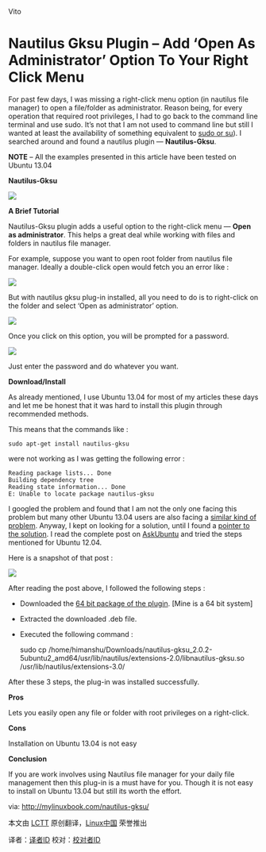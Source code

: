 Vito

Nautilus Gksu Plugin – Add ‘Open As Administrator’ Option To Your Right Click Menu
================================================================================
For past few days, I was missing a right-click menu option (in nautilus file manager) to open a file/folder as administrator. Reason being, for every operation that required root privileges, I had to go back to the command line terminal and use sudo. It’s not that I am not used to command line but still I wanted at least the availability of something equivalent to [sudo or su][1]). I searched around and found a nautilus plugin — **Nautilus-Gksu**.

**NOTE** – All the examples presented in this article have been tested on Ubuntu 13.04

**Nautilus-Gksu**

![](http://mylinuxbook.com/wp-content/uploads/2013/09/gksu-main.png)

**A Brief Tutorial**

Nautilus-Gksu plugin adds a useful option to the right-click menu — **Open as administrator**. This helps a great deal while working with files and folders in nautilus file manager.

For example, suppose you want to open root folder from nautilus file manager. Ideally a double-click open would fetch you an error like :

![](http://mylinuxbook.com/wp-content/uploads/2013/09/gksu-1.png)

But with nautilus gksu plug-in installed, all you need to do is to right-click on the folder and select ‘Open as administrator’ option.

![](http://mylinuxbook.com/wp-content/uploads/2013/09/gksu-2.png)

Once you click on this option, you will be prompted for a password.

![](http://mylinuxbook.com/wp-content/uploads/2013/09/gksu-3.png)

Just enter the password and do whatever you want.

**Download/Install**

As already mentioned, I use Ubuntu 13.04 for most of my articles these days and let me be honest that it was hard to install this plugin through recommended methods.

This means that the commands like :

    sudo apt-get install nautilus-gksu

were not working as I was getting the following error :

    Reading package lists... Done
    Building dependency tree   
    Reading state information... Done
    E: Unable to locate package nautilus-gksu

I googled the problem and found that I am not the only one facing this problem but many other Ubuntu 13.04  users are also facing a [similar kind of problem][2]. Anyway, I kept on looking for a solution, until I found a [pointer to the solution][3]. I read the complete post on [AskUbuntu][4] and tried the steps mentioned for Ubuntu 12.04.

Here is a snapshot of that post :

![](http://mylinuxbook.com/wp-content/uploads/2013/09/gksu-4.png)

After reading the post above, I followed the following steps :

- Downloaded the [64 bit package of the plugin][5]. [Mine is a 64 bit system]
- Extracted the downloaded .deb file.
- Executed the following command :

    sudo cp /home/himanshu/Downloads/nautilus-gksu_2.0.2-5ubuntu2_amd64/usr/lib/nautilus/extensions-2.0/libnautilus-gksu.so /usr/lib/nautilus/extensions-3.0/


After these 3 steps, the plug-in was installed successfully.

**Pros**

Lets you easily open any file or folder with root privileges on a right-click.

**Cons**

Installation on Ubuntu 13.04 is not easy

**Conclusion**

If you are work involves using Nautilus file manager for your daily file management then this plug-in is a must have for you. Though it is not easy to install on Ubuntu 13.04 but still its worth the effort.


via: http://mylinuxbook.com/nautilus-gksu/

本文由 [LCTT][] 原创翻译，[Linux中国][] 荣誉推出

译者：[译者ID][] 校对：[校对者ID][]

[LCTT]:https://github.com/LCTT/TranslateProject
[Linux中国]:http://linux.cn/portal.php
[译者ID]:http://linux.cn/space/译者ID
[校对者ID]:http://linux.cn/space/校对者ID

[1]:http://mylinuxbook.com/sudo-vs-su-in-ubuntu-linux/
[2]:http://askubuntu.com/questions/314267/how-can-i-install-nautilus-gksu
[3]:http://s5407.socode.info/question/5152c20be8432c04268cee15
[4]:http://askubuntu.com/questions/78116/where-is-the-open-as-administrator-option-in-nautilus-gone
[5]:http://ubuntu.mirror.cambrium.nl/ubuntu//pool/main/g/gksu/nautilus-gksu_2.0.2-5ubuntu2_amd64.deb